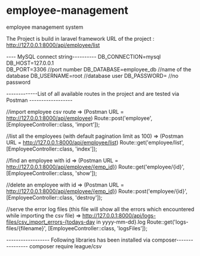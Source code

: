 # employee-management
employee management system

The Project is build in laravel framework
URL of the project : http://127.0.0.1:8000/api/employee/list  

---- MySQL connect string----------
DB_CONNECTION=mysql
DB_HOST=127.0.0.1    
DB_PORT=3306        //port number
DB_DATABASE=employee_db  //name of the database
DB_USERNAME=root  //database user
DB_PASSWORD=      //no password

-------------List of all available routes in the project and are tested via Postman ------------------

//import employee csv route   =>     (Postman URL = http://127.0.0.1:8000/api/employee)
Route::post('employee', [EmployeeController::class, 'import']);

//list all the employees (with default pagination limit as 100)  => (Postman URL = http://127.0.0.1:8000/api/employee/list)
Route::get('employee/list', [EmployeeController::class, 'index']);

//find an employee with id    => (Postman URL = http://127.0.0.1:8000/api/employee/{emp_id})
Route::get('employee/{id}', [EmployeeController::class, 'show']);

//delete an employee with id => (Postman URL = http://127.0.0.1:8000/api/employee/{emp_id})
Route::post('employee/{id}', [EmployeeController::class, 'destroy']);


//serve the error log files (this file will show all the errors which encountered while importing the csv file)           => http://127.0.0.1:8000/api/logs-files/csv_import_errors-{todays-day in yyyy-mm-dd}.log
Route::get('logs-files/{filename}', [EmployeeController::class, 'logsFiles']);




------------------ Following libraries has been installed via composer----------------
composer require league/csv

